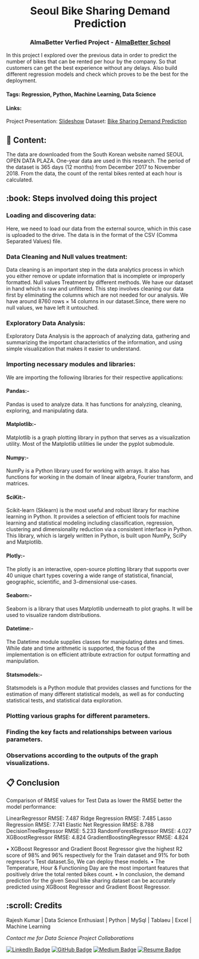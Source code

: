 

<p align="center"> 
</p>
<h1 align="center"> Seoul Bike Sharing Demand Prediction </h1>
<h3 align="center"> AlmaBetter Verfied Project - <a href="https://www.almabetter.com/"> AlmaBetter School </a> </h5>

<p>In this project I explored over the previous data in order to predict the number of bikes that can be rented per hour by the company. So that customers can get the best experience without any delays. Also build different regression models and check which proves to be the best for the deployment.</p>

#### Tags: Regression, Python, Machine Learning, Data Science 

#### Links:  
Project Presentation: [Slideshow](https://drive.google.com/file/d/1HFd9jKPJBAGv-kOcDQg7HAqhuAMd0T4k/view?usp=sharing)
Dataset: [Bike Sharing Demand Prediction](https://drive.google.com/file/d/1A81TMIl0oe2G3SQ8zpT0AFJJtsZ26KAj/view?usp=sharing)

## :floppy_disk: Content:
The data are downloaded from the South Korean website named SEOUL OPEN DATA PLAZA. One-year data are used in this research. The period of the dataset is 365 days (12 months) from December 2017 to November 2018. From the data, the count of the rental bikes rented at each hour is calculated.

<h2><b> :book: Steps involved doing this project</b></h2>

<h3><b>Loading and discovering data:</b></h3> Here, we need to load our data from the external source, which in this case is uploaded to the drive. The data is in the format of the CSV (Comma Separated Values) file.

<h3><b>Data Cleaning  and Null values treatment:</b></h3> Data cleaning is an important step in the data analytics process in which you either remove or update information that is incomplete or improperly formatted.  Null values Treatment by different methods. We have our dataset in hand which is raw and unfiltered. This step involves cleaning our data first by eliminating the columns which are not needed for our analysis. We have around 8760 rows × 14 columns in our dataset.Since, there were no null values, we have left it untouched.

<h3><b>Exploratory Data Analysis:</b></h3>Exploratory Data Analysis is the approach of analyzing data, gathering and summarizing the important characteristics of the information, and using simple visualization that makes it easier to understand.

<h3><b>Importing necessary modules and libraries:</b></h3>We are importing the following libraries for their respective applications:

 <h4><b>Pandas:-</h4></b> Pandas is used to analyze data. It has functions for analyzing, cleaning, exploring, and manipulating data.
 <h4><b>Matplotlib:-</h4></b>  Matplotlib is a graph plotting library in python that serves as a visualization utility. Most of the Matplotlib utilities lie under the pyplot submodule.
 <h4><b>Numpy:-</h4></b>  NumPy is a Python library used for working with arrays. It also has functions for working in the domain of linear algebra, Fourier transform, and matrices.
 <h4><b>SciKit:-</h4></b>  Scikit-learn (Sklearn) is the most useful and robust library for machine learning in Python. It provides a selection of efficient    tools for machine learning and statistical modeling including classification, regression, clustering and dimensionality reduction via a consistent interface in Python. This library, which is largely written in Python, is built upon NumPy, SciPy and Matplotlib.
 <h4><b>Plotly:-</h4></b>  The plotly is an interactive, open-source plotting library that supports over 40 unique chart types covering a wide range of statistical, financial, geographic, scientific, and 3-dimensional use-cases.
 <h4><b>Seaborn:-</h4></b>  Seaborn is a library that uses Matplotlib underneath to plot graphs. It will be used to visualize random distributions.
 <h4><b>Datetime:-</h4></b>  The Datetime module supplies classes for manipulating dates and times. While date and time arithmetic is supported, the focus of the implementation is on efficient attribute extraction for output formatting and manipulation.
 <h4><b>Statsmodels:-</h4></b>  Statsmodels is a Python module that provides classes and functions for the estimation of many different statistical models, as well as for conducting statistical tests, and statistical data exploration.

<h3><b>Plotting various graphs for different parameters.</b></h3>

<h3><b>Finding the key facts and relationships between various parameters.</b></h3>

<h3><b>Observations according to the outputs of the graph visualizations.</b></h3>

## <b> :clipboard: Conclusion</b>
Comparison of RMSE values for Test Data as lower the RMSE better the model performance:

LinearRegressor RMSE: 7.487
Ridge Regression RMSE: 7.485
Lasso Regression RMSE: 7.741
Elastic Net Regression RMSE: 8.788
DecisionTreeRegressor RMSE: 5.233
RandomForestRegressor RMSE: 4.027
XGBoostRegressor RMSE: 4.824
GradientBoostingRegressor RMSE: 4.824

• XGBoost Regressor and Gradient Boost Regressor give the highest R2 score of 98% and 96% respectively for the Train dataset and 91% for both regressor's Test dataset.So, We can deploy these models.
• The Temperature, Hour & Functioning Day are the most important features that positively drive the total rented bikes count.
• In conclusion, the demand prediction for the given Seoul bike sharing dataset can be accurately predicted using XGBoost Regressor and Gradient Boost Regressor.

<!-- CREDITS -->

<h2 id="credits"> :scroll: Credits</h2>

Rajesh Kumar | Data Science Enthusiast | Python | MySql | Tablaeu | Excel | Machine Learning


<p> <i> Contact me for Data Science Project Collaborations</i></p>


[![LinkedIn Badge](https://img.shields.io/badge/LinkedIn-0077B5?style=for-the-badge&logo=linkedin&logoColor=white)](https://www.linkedin.com/in/17saini91/)
[![GitHub Badge](https://img.shields.io/badge/GitHub-100000?style=for-the-badge&logo=github&logoColor=white)]([https://github.com/kunikagupta27](https://github.com/sainirajesh17))
[![Medium Badge](https://img.shields.io/badge/Medium-1DA1F2?style=for-the-badge&logo=medium&logoColor=white)](https://medium.com/@17saini91/data-science-for-politics-2aabcb1acb7c)
[![Resume Badge](https://img.shields.io/badge/resume-0077B5?style=for-the-badge&logo=resume&logoColor=white)](https://drive.google.com/file/d/1KSyVSbJWxSf9hwc4ip8m4NrDSEsNYHv8/view?usp=share_link)

